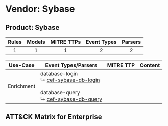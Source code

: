 Vendor: Sybase
==============
Product: Sybase
---------------
| Rules | Models | MITRE TTPs | Event Types | Parsers |
|:-----:|:------:|:----------:|:-----------:|:-------:|
|   1   |   1    |     1      |      2      |    2    |

|  Use-Case  | Event Types/Parsers                                                                                                                                                                            | MITRE TTP | Content                                          |
|:----------:| ---------------------------------------------------------------------------------------------------------------------------------------------------------------------------------------------- | --------- | ------------------------------------------------ |
| Enrichment |  database-login<br> ↳ [cef-sybase-db-login](Parsers/parserContent_cef-sybase-db-login.md)<br><br> database-query<br> ↳ [cef-sybase-db-query](Parsers/parserContent_cef-sybase-db-query.md)<br> |           | [](Rules_Models/r_m_sybase_sybase_Enrichment.md) |

ATT&CK Matrix for Enterprise
----------------------------
